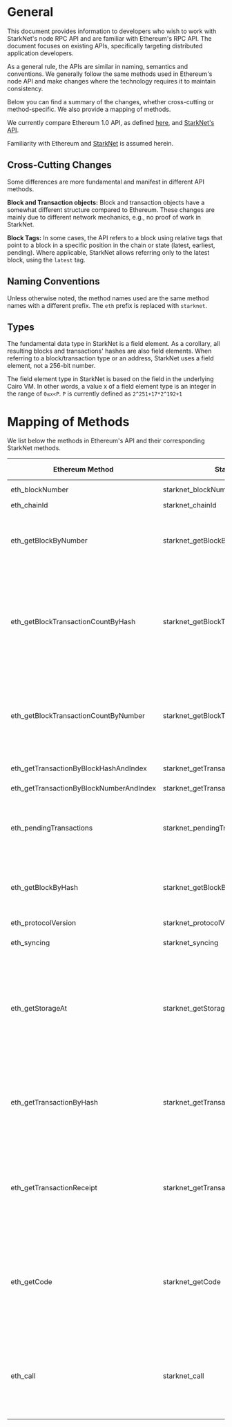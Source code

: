 # General

This document provides information to developers who wish to work with StarkNet's node RPC API and
are familiar with Ethereum's RPC API. The document focuses on existing APIs, specifically targeting
distributed application developers.

As a general rule, the APIs are similar in naming, semantics and conventions. We generally follow
the same methods used in Ethereum's node API and make changes where the technology requires it to
maintain consistency.

Below you can find a summary of the changes, whether cross-cutting or method-specific. We also
provide a mapping of methods.

We currently compare Ethereum 1.0 API, as defined [here](https://github.com/ethereum/execution-apis),
 and [StarkNet's API](https://github.com/starkware-libs/starknet-specs/blob/master/api/starknet_api_openrpc.json).

Familiarity with Ethereum and [StarkNet](https://starkware.co/product/starknet/) is assumed herein.

## Cross-Cutting Changes

Some differences are more fundamental and manifest in different API methods.

**Block and Transaction objects:** Block and transaction objects have a somewhat different structure
 compared to Ethereum. These changes are mainly due to different network mechanics, e.g., no proof
 of work in StarkNet.

**Block Tags:** In some cases, the API refers to a block using relative tags that point to a block
in a specific position in the chain or state (latest, earliest, pending). Where applicable,
StarkNet allows referring only to the latest block, using the `latest` tag.

## Naming Conventions

Unless otherwise noted, the method names used are the same method names with a different prefix.
The `eth` prefix is replaced with `starknet`.

## Types

The fundamental data type in StarkNet is a field element. As a corollary, all resulting blocks and
transactions' hashes are also field elements. When referring to a block/transaction type or an
address, StarkNet uses a field element, not a 256-bit number.

The field element type in StarkNet is based on the field in the underlying Cairo VM.
In other words, a value x of a field element type is an integer in the range of `0≤x<P`. `P` is currently defined as `2^251+17*2^192+1`

# Mapping of Methods

We list below the methods in Ethereum's API and their corresponding StarkNet methods.

|Ethereum Method|StarkNet Method|Differences From Ethereum|
|---------------|---------------|-------------------------|
|eth_blockNumber|starknet_blockNumber|Will return only the block number |
|eth_chainId|starknet_chainId| |
|eth_getBlockByNumber|starknet_getBlockByNumber|<ul><li> Doesn’t have the include transactions input.</li><li> The result key is "result".</li></ul> |
|eth_getBlockTransactionCountByHash|starknet_getBlockTransactionCountByHash|<ul><li> Supports also "latest" block tag as input</li><li> The result is always an integer</li><li> The response key is "result".</li><li> May return an error for invalid block hash.</li></ul> |
|eth_getBlockTransactionCountByNumber|starknet_getBlockTransactionCountByNumber|<ul><li> Block number input is given as a decimal integer.</li><li> The result key is "result".</li><li> May return an error for invalid block number.</li></ul> |
|eth_getTransactionByBlockHashAndIndex|starknet_getTransactionByBlockHashAndIndex|<li> The Index is given as a decimal integer. |
|eth_getTransactionByBlockNumberAndIndex|starknet_getTransactionByBlockNumberAndIndex|<li> The index is given as a decimal integer. |
|eth_pendingTransactions|starknet_pendingTransactions|<ul><li> The result key is "result".</li><li> Will not return market fee parameters.</li></ul> |
|eth_getBlockByHash|starknet_getBlockByHash|<ul><li> Doesn’t have the include transactions input.</li><li> The result key is "result".</li></ul> |
|eth_protocolVersion|starknet_protocolVersion|
|eth_syncing|starknet_syncing|<li> The result will not include known and pulled states
|eth_getStorageAt|starknet_getStorageAt|<ul><li> Accepts a block hash instead of a block number</li><li> The result key is "result".</li><li> The result type is a field element.</li><li> Will return errors for invalid contract or storage keys.</li></ul> |
|eth_getTransactionByHash|starknet_getTransactionByHash|<ul><li> Input key is "transaction_hash".</li><li> The result key is "result".</li><li> Will not return null.</li><li> Will return an error for an invalid transaction hash.</li></ul> |
|eth_getTransactionReceipt|starknet_getTransactionReceipt|<ul><li> Input key is "transaction_hash".</li><li> The result key is "result".</li><li> Will not return null.</li><li> Will return an error for an invalid transaction hash.</li></ul> |
|eth_getCode|starknet_getCode|<ul><li> The input key is "contract_address".</li><li> Does not accept a block number.</li><li> Will return byte code (field elements) and ABI.</li><li> Will return an error for an invalid contract address.</li></ul> |
|eth_call|starknet_call|<ul><li> Input transaction is different.</li><li> Input block designated by hash.</li><li> Will return errors for invalid contract address| message selector| call data| or general error.</li></ul> |
